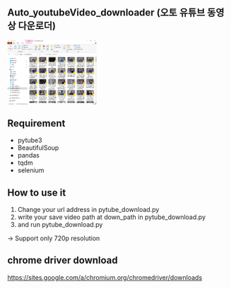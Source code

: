 ## Auto_youtubeVideo_downloader (오토 유튜브 동영상 다운로더)

<img src="result.PNG" width="40%" align="center">

## Requirement

* pytube3
* BeautifulSoup
* pandas
* tqdm
* selenium

## How to use it

1. Change your url address in pytube_download.py
2. write your save video path at down_path in pytube_download.py
3. and run pytube_download.py

-> Support only 720p resolution

## chrome driver download

https://sites.google.com/a/chromium.org/chromedriver/downloads
